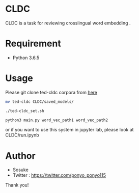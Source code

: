 # CLDC 
 
CLDC is a task for reviewing crosslingual word embedding .
 


# Requirement
 
* Python 3.6.5


 
# Usage
 
Please git clone ted-cldc corpora from [here](http://www.clg.ox.ac.uk/tedcldc.html)

 
```bash
mv ted-cldc CLDC/saved_models/
```


```bash
./ted-cldc_set.sh
```
 
```bash
python3 main.py word_vec_path1 word_vec_path2
```

or if you want to use this system in jupyter lab, please look at CLDC/run.ipynb
 

 
# Author
 
* Sosuke
* Twitter : https://twitter.com/ponyo_ponyo115
 

 

 
Thank you!